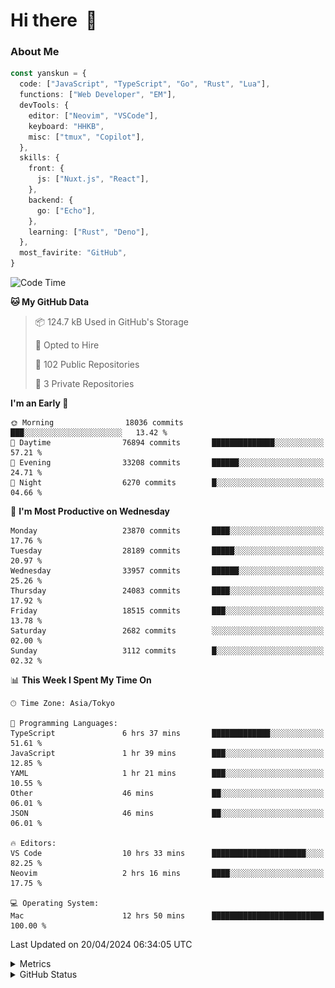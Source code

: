 # Hi there&nbsp; :wave:

### About Me

```ts
const yanskun = {
  code: ["JavaScript", "TypeScript", "Go", "Rust", "Lua"],
  functions: ["Web Developer", "EM"],
  devTools: {
    editor: ["Neovim", "VSCode"],
    keyboard: "HHKB",
    misc: ["tmux", "Copilot"],
  },
  skills: {
    front: {
      js: ["Nuxt.js", "React"],
    },
    backend: {
      go: ["Echo"],
    },
    learning: ["Rust", "Deno"],
  },
  most_favirite: "GitHub",
}
```

<!--START_SECTION:waka-->
![Code Time](http://img.shields.io/badge/Code%20Time-808%20hrs%2053%20mins-blue)

**🐱 My GitHub Data** 

> 📦 124.7 kB Used in GitHub's Storage 
 > 
> 💼 Opted to Hire
 > 
> 📜 102 Public Repositories 
 > 
> 🔑 3 Private Repositories 
 > 
**I'm an Early 🐤** 

```text
🌞 Morning                18036 commits       ███░░░░░░░░░░░░░░░░░░░░░░   13.42 % 
🌆 Daytime                76894 commits       ██████████████░░░░░░░░░░░   57.21 % 
🌃 Evening                33208 commits       ██████░░░░░░░░░░░░░░░░░░░   24.71 % 
🌙 Night                  6270 commits        █░░░░░░░░░░░░░░░░░░░░░░░░   04.66 % 
```
📅 **I'm Most Productive on Wednesday** 

```text
Monday                   23870 commits       ████░░░░░░░░░░░░░░░░░░░░░   17.76 % 
Tuesday                  28189 commits       █████░░░░░░░░░░░░░░░░░░░░   20.97 % 
Wednesday                33957 commits       ██████░░░░░░░░░░░░░░░░░░░   25.26 % 
Thursday                 24083 commits       ████░░░░░░░░░░░░░░░░░░░░░   17.92 % 
Friday                   18515 commits       ███░░░░░░░░░░░░░░░░░░░░░░   13.78 % 
Saturday                 2682 commits        ░░░░░░░░░░░░░░░░░░░░░░░░░   02.00 % 
Sunday                   3112 commits        █░░░░░░░░░░░░░░░░░░░░░░░░   02.32 % 
```


📊 **This Week I Spent My Time On** 

```text
🕑︎ Time Zone: Asia/Tokyo

💬 Programming Languages: 
TypeScript               6 hrs 37 mins       █████████████░░░░░░░░░░░░   51.61 % 
JavaScript               1 hr 39 mins        ███░░░░░░░░░░░░░░░░░░░░░░   12.85 % 
YAML                     1 hr 21 mins        ███░░░░░░░░░░░░░░░░░░░░░░   10.55 % 
Other                    46 mins             ██░░░░░░░░░░░░░░░░░░░░░░░   06.01 % 
JSON                     46 mins             ██░░░░░░░░░░░░░░░░░░░░░░░   06.01 % 

🔥 Editors: 
VS Code                  10 hrs 33 mins      █████████████████████░░░░   82.25 % 
Neovim                   2 hrs 16 mins       ████░░░░░░░░░░░░░░░░░░░░░   17.75 % 

💻 Operating System: 
Mac                      12 hrs 50 mins      █████████████████████████   100.00 % 
```


 Last Updated on 20/04/2024 06:34:05 UTC
<!--END_SECTION:waka-->

<details>
  <summary>Metrics</summary>
  <img src="https://github.com/yanskun/yanskun/blob/main/github-metrics.svg" alt="Metrics">
</details>

<details>
  <summary>GitHub Status</summary>
  <picture>
    <source media="(prefers-color-scheme: dark)" srcset="https://raw.githubusercontent.com/yanskun/yanskun/master/profile-summary-card-output/nord_dark/0-profile-details.svg">
   <img src="https://raw.githubusercontent.com/yanskun/yanskun/master/profile-summary-card-output/default/0-profile-details.svg">
  </picture>
  <br>
  <picture>
    <source media="(prefers-color-scheme: dark)" srcset="https://raw.githubusercontent.com/yanskun/yanskun/master/profile-summary-card-output/nord_dark/1-repos-per-language.svg">
   <img src="https://raw.githubusercontent.com/yanskun/yanskun/master/profile-summary-card-output/default/1-repos-per-language.svg">
  </picture>
  <picture>
    <source media="(prefers-color-scheme: dark)" srcset="https://raw.githubusercontent.com/yanskun/yanskun/master/profile-summary-card-output/nord_dark/2-most-commit-language.svg">
   <img src="https://raw.githubusercontent.com/yanskun/yanskun/master/profile-summary-card-output/default/2-most-commit-language.svg">
  </picture>
  <br>
  <picture>
    <source media="(prefers-color-scheme: dark)" srcset="https://raw.githubusercontent.com/yanskun/yanskun/master/profile-summary-card-output/nord_dark/3-stats.svg">
   <img src="https://raw.githubusercontent.com/yanskun/yanskun/master/profile-summary-card-output/default/3-stats.svg">
  </picture>
  <picture>
    <source media="(prefers-color-scheme: dark)" srcset="https://raw.githubusercontent.com/yanskun/yanskun/master/profile-summary-card-output/nord_dark/4-productive-time.svg">
   <img src="https://raw.githubusercontent.com/yanskun/yanskun/master/profile-summary-card-output/default/4-productive-time.svg">
  </picture>
</details>
